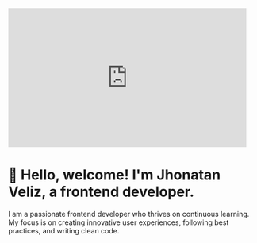 <div id="header" aling="center">
    <div aling="center" style="width:480px"><iframe allow="fullscreen" frameBorder="0" height="280" src="https://giphy.com/embed/JguzdF3Ceu9AInS2lv/video" width="480"></iframe></div>
    <h1 aling="center">&#x1F44B; Hello, welcome! I'm Jhonatan Veliz, a frontend developer.</h1>
    <p aling="center" >I am a passionate frontend developer who thrives on continuous learning. My focus is on creating innovative user experiences, following best practices, and writing clean code.</p>
</div>
